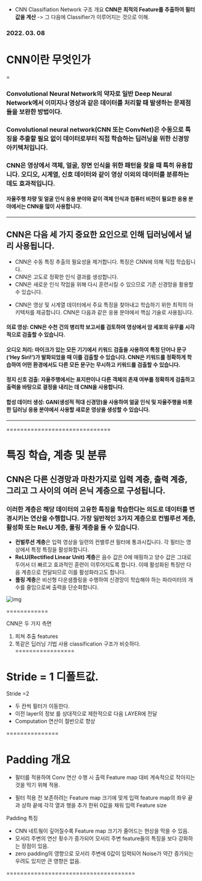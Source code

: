 * CNN Classifiation Network 구조 개요 
**CNN은 최적의 Feature를 추출하여 필터 값을 계산**
-> 그 다음에 Classifier가 이루어지는 것으로 이해. 

### 2022. 03. 08 
# CNN이란 무엇인가 
=
### Convolutional Neural Network의 약자로 일반 Deep Neural Network에서 이미지나 영상과 같은 데이터를 처리할 때 발생하는 문제점들을 보완한 방법이다. 

### Convolutional neural network(CNN 또는 ConvNet)은 수동으로 특징을 추출할 필요 없이 데이터로부터 직접 학습하는 딥러닝을 위한 신경망 아키텍처입니다.

### CNN은 영상에서 객체, 얼굴, 장면 인식을 위한 패턴을 찾을 때 특히 유용합니다. 오디오, 시계열, 신호 데이터와 같이 영상 이외의 데이터를 분류하는 데도 효과적입니다.

#### 자율주행 차량 및 얼굴 인식 응용 분야와 같이 객체 인식과 컴퓨터 비전이 필요한 응용 분야에서는 CNN을 많이 사용합니다.

------------------
## CNN은 다음 세 가지 중요한 요인으로 인해 딥러닝에서 널리 사용됩니다.

- CNN은 수동 특징 추출의 필요성을 제거합니다. 특징은 CNN에 의해 직접 학습됩니다.
- CNN은 고도로 정확한 인식 결과를 생성합니다.
- CNN은 새로운 인식 작업을 위해 다시 훈련시킬 수 있으므로 기존 신경망을 활용할 수 있습니다.

* CNN은 영상 및 시계열 데이터에서 주요 특징을 찾아내고 학습하기 위한 최적의 아키텍처를 제공합니다. CNN은 다음과 같은 응용 분야에서 핵심 기술로 사용됩니다.

#### 의료 영상: CNN은 수천 건의 병리학 보고서를 검토하여 영상에서 암 세포의 유무를 시각적으로 검출할 수 있습니다.
#### 오디오 처리: 마이크가 있는 모든 기기에서 키워드 검출을 사용하여 특정 단어나 문구(‘Hey Siri!’)가 발화되었을 때 이를 검출할 수 있습니다. CNN은 키워드를 정확하게 학습하여 어떤 환경에서도 다른 모든 문구는 무시하고 키워드를 검출할 수 있습니다.
#### 정지 신호 검출: 자율주행에서는 표지판이나 다른 객체의 존재 여부를 정확하게 검출하고 출력을 바탕으로 결정을 내리는 데 CNN을 사용합니다.
#### 합성 데이터 생성: GAN(생성적 적대 신경망)을 사용하여 얼굴 인식 및 자율주행을 비롯한 딥러닝 응용 분야에서 사용할 새로운 영상을 생성할 수 있습니다.

-------------------------------

==============================
# 특징 학습, 계층 및 분류

## CNN은 다른 신경망과 마찬가지로 입력 계층, 출력 계층, 그리고 그 사이의 여러 은닉 계층으로 구성됩니다.

### 이러한 계층은 해당 데이터의 고유한 특징을 학습한다는 의도로 데이터를 변경시키는 연산을 수행합니다. 가장 일반적인 3가지 계층으로 컨벌루션 계층, 활성화 또는 ReLU 계층, 풀링 계층을 들 수 있습니다.

- **컨벌루션 계층**은 입력 영상을 일련의 컨벌루션 필터에 통과시킵니다. 각 필터는 영상에서 특정 특징을 활성화합니다.
- **ReLU(Rectified Linear Unit) 계층**은 음수 값은 0에 매핑하고 양수 값은 그대로 두어서 더 빠르고 효과적인 훈련이 이루어지도록 합니다. 이때 활성화된 특징만 다음 계층으로 전달되므로 이를 활성화라고도 합니다.
- **풀링 계층**은 비선형 다운샘플링을 수행하여 신경망이 학습해야 하는 파라미터의 개수를 줄임으로써 출력을 단순화합니다.

![img](https://s.pstatic.net/static/www/mobile/edit/2021/0701/cropImg_728x360_67071928262748357.jpeg)

============

CNN은 두 가지 측면
1. 피쳐 추출 features
2. 똑같은 딥러닝 기법 사용 classification
구조가 비슷하다. 
=================

Stride = 1 디폴트값.
================
Stride =2 
- 두 칸씩 필터가 이동한다. 
- 이전 layer의 정보 를 상대적으로 제한적으로 다음 LAYER에 전달
- Computation 연산이 절반으로 향상

===============
# Padding 개요
 * 필터를 적용하여 Conv 연산 수행 시 출력 Feature map 대비 계속적으로 작아지는 것을 막기 위해 적용.

* 필터 적용 전 보존하려는 Feature map 크기에 맞게 입력 feature map의 좌우 끝과 상하 끝에 각각 열과 행을 추가 한뒤 0값을 채워 입력 Feature size

Padding 특징 
* CNN 네트웤이 깊어질수록 Feature map 크기가 줄어드는 현상을 막을 수 있음. 
* 모서리 주변의 연산 횟수가 증가되어 모서리 주변 feature들의 특징을 보다 강화하는 장점이 있음.
* zero padding의 영향으로 모서리 주변에 0값이 입력되어 Noise가 약간 증가되는 우려도 있지만 큰 영향은 없음.

=====================================

